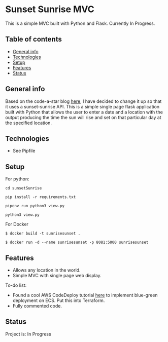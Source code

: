 # Sunset Sunrise MVC
This is a simple MVC built with Python and Flask. Currently In Progress.

## Table of contents
* [General info](#general-info)
* [Technologies](#technologies)
* [Setup](#setup)
* [Features](#features)
* [Status](#status)

<a name="general-info"></a>
## General info

Based on the code-a-star blog [here](http://www.codeastar.com/flask-easy-web-app-python), I have decided to change it up so that it uses a sunset-sunrise API. This is a simple single page flask application built with Python that allows the user to enter a date and a location with the output producing the time the sun will rise and set on that particular day at the specified location. 

<a name="technologies"></a>
## Technologies

* See Pipfile

<a name="setup"></a>
## Setup

For python:

```
cd sunsetSunrise

pip install -r requirements.txt

pipenv run python3 view.py

python3 view.py
```
 

For Docker  

```
$ docker build -t sunrisesunset .
 
$ docker run -d --name sunrisesunset -p 8081:5000 sunrisesunset
```

<a name="features"></a>
## Features
* Allows any location in the world.
* Simple MVC with single page web display.


To-do list: 
* Found a cool AWS CodeDeploy tutorial [here](https://aws.amazon.com/blogs/devops/use-aws-codedeploy-to-implement-blue-green-deployments-for-aws-fargate-and-amazon-ecs/) to implement blue-green deployment on ECS. Put this into Terraform.
* Fully commented code.

<a name="status"></a>
## Status
Project is: In Progress

